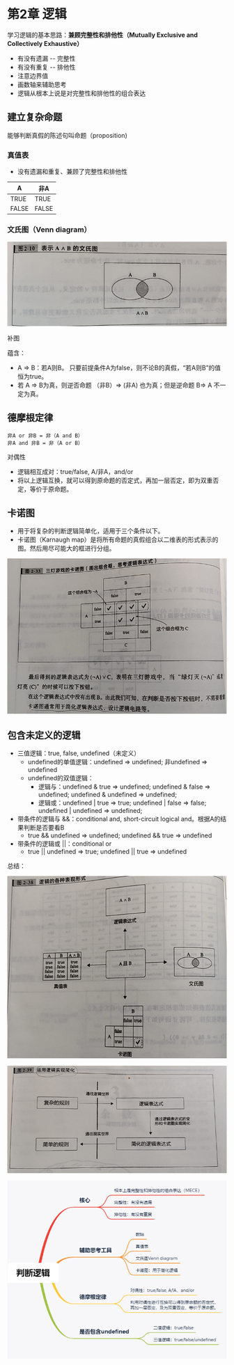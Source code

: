 # 第2章 逻辑

学习逻辑的基本思路：**兼顾完整性和排他性（Mutually Exclusive and Collectively Exhaustive）**

- 有没有遗漏 -- 完整性
- 有没有重复 -- 排他性
- 注意边界值
- 画数轴来辅助思考
- 逻辑从根本上说是对完整性和排他性的组合表达



## 建立复杂命题

能够判断真假的陈述句叫命题（proposition)

### 真值表

- 没有遗漏和重复、兼顾了完整性和排他性

| A     | 非A   |
| ----- | ----- |
| TRUE  | TRUE  |
| FALSE | FALSE |

### 文氏图（Venn diagram）

![image-20210619221636224](https://raw.githubusercontent.com/Hawking8su/Images/main/20210619222725.png)

补图

蕴含：

- A => B：若A则B。 只要前提条件A为false，则不论B的真假，“若A则B”的值恒为true。
- 若 A => B为真，则逆否命题 （非B）=> (非A) 也为真；但是逆命题 B=> A 不一定为真。

## 德摩根定律

```
非A or 非B = 非（A and B）
非A and 非B = 非（A or B）
```

对偶性

- 逻辑相互成对：true/false, A/非A，and/or
- 将以上逻辑互换，就可以得到原命题的否定式，再加一层否定，即为双重否定，等价于原命题。

## 卡诺图

- 用于将复杂的判断逻辑简单化，适用于三个条件以下。
- 卡诺图（Karnaugh map）是将所有命题的真假组合以二维表的形式表示的图。然后用尽可能大的框进行分组。

![image-20210619221539893](https://raw.githubusercontent.com/Hawking8su/Images/main/20210619222722.png)

## 包含未定义的逻辑

- 三值逻辑：true, false, undefined（未定义）
  - undefined的单值逻辑：undefined  => undefined; 非undefined => undefined
  - undefined的双值逻辑：
    - 逻辑与：undefined & true => undefined;  undefined & false => undefined;  undefined & undefined => undefined;  
    - 逻辑或：undefined | true => true;  undefined | false => false; undefined | undefined => undefined;  
- 带条件的逻辑与 &&：conditional and, short-circuit logical and。根据A的结果判断是否要看B
  - true && undefined => undefined; undefined && true => undefined
- 带条件的逻辑或 ||：conditional or
  - true || undefined => true; undefined || true => undefined 

总结：

![image-20210619221619973](https://raw.githubusercontent.com/Hawking8su/Images/main/20210619222717.png)

![image-20210619221603210](https://raw.githubusercontent.com/Hawking8su/Images/main/20210619222734.png)

![image-20210619222544140](https://raw.githubusercontent.com/Hawking8su/Images/main/20210619222710.png)
